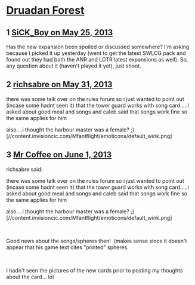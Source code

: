 # [Druadan Forest](https://community.fantasyflightgames.com/topic/84329-druadan-forest/)

## 1 [SiCK_Boy on May 25, 2013](https://community.fantasyflightgames.com/topic/84329-druadan-forest/?do=findComment&comment=798933)

Has the new expansion been spoiled or discussed somewhere? I'm asking because I picked it up yesterday (went to get the latest SWLCG pack and found out they had both the ANR and LOTR latest expansions as well). So, any question about it (haven't played it yet), just shoot.

## 2 [richsabre on May 31, 2013](https://community.fantasyflightgames.com/topic/84329-druadan-forest/?do=findComment&comment=800704)

there was some talk over on the rules forum so i just wanted to point out (incase some hadnt seen it) that the tower guard works with song card…..i asked about good meal and songs and caleb said that songs work fine so the same applies for him

also….i thought the harbour master was a female? ;) [//content.invisioncic.com/Mfantflight/emoticons/default_wink.png]

## 3 [Mr Coffee on June 1, 2013](https://community.fantasyflightgames.com/topic/84329-druadan-forest/?do=findComment&comment=800940)

richsabre said:

there was some talk over on the rules forum so i just wanted to point out (incase some hadnt seen it) that the tower guard works with song card…..i asked about good meal and songs and caleb said that songs work fine so the same applies for him

also….i thought the harbour master was a female? ;) [//content.invisioncic.com/Mfantflight/emoticons/default_wink.png]



 

Good news about the songs/spheres then!  (makes sense since it doesn't appear that his game text cites "printed" spheres.

 

I hadn't seen the pictures of the new cards prior to posting my thoughts about the card… lol

